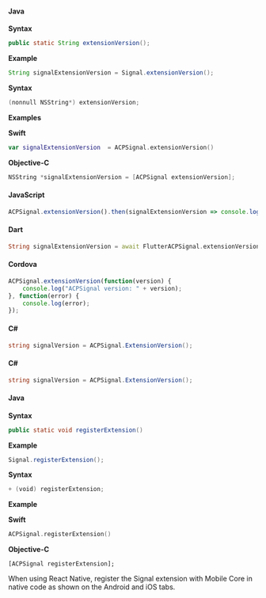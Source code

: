<Variant platform="android" api="extension-version" repeat="5"/>

#### Java

**Syntax**

```java
public static String extensionVersion();
```

**Example**

```java
String signalExtensionVersion = Signal.extensionVersion();
```

<Variant platform="ios-acp" api="extension-version" repeat="7"/>

**Syntax**

```objectivec
(nonnull NSString*) extensionVersion;
```

**Examples**

**Swift**

```swift
var signalExtensionVersion  = ACPSignal.extensionVersion()
```

**Objective-C**

```objectivec
NSString *signalExtensionVersion = [ACPSignal extensionVersion];
```

<Variant platform="react-native" api="extension-version" repeat="2"/>

#### JavaScript

```jsx
ACPSignal.extensionVersion().then(signalExtensionVersion => console.log("AdobeExperienceSDK: ACPSignal version: " + signalExtensionVersion));
```

<Variant platform="flutter" api="extension-version" repeat="2"/>

#### Dart

```dart
String signalExtensionVersion = await FlutterACPSignal.extensionVersion;
```

<Variant platform="cordova" api="extension-version" repeat="2"/>

#### Cordova

```jsx
ACPSignal.extensionVersion(function(version) {  
    console.log("ACPSignal version: " + version);
}, function(error) {  
    console.log(error);  
});
```

<Variant platform="unity" api="extension-version" repeat="2"/>

#### C#

```csharp
string signalVersion = ACPSignal.ExtensionVersion();
```

<Variant platform="xamarin" api="extension-version" repeat="2"/>

#### C#

```csharp
string signalVersion = ACPSignal.ExtensionVersion();
```

<Variant platform="android" api="register-extension" repeat="5"/>

#### Java

**Syntax**

```java
public static void registerExtension()
```

**Example**

```java
Signal.registerExtension();
```

<Variant platform="ios-acp" api="register-extension" repeat="7"/>

**Syntax**

```swift
+ (void) registerExtension;
```

**Example**

**Swift**

```swift
ACPSignal.registerExtension()
```

**Objective-C**

```objc
[ACPSignal registerExtension];
```

<Variant platform="react-native" api="register-extension" repeat="1"/>

When using React Native, register the Signal extension with Mobile Core in native code as shown on the Android and iOS tabs.